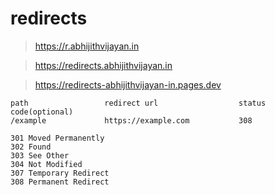 # redirects

> https://r.abhijithvijayan.in

> https://redirects.abhijithvijayan.in

> https://redirects-abhijithvijayan-in.pages.dev

```
path                 redirect url                  status code(optional)
/example             https://example.com           308

301 Moved Permanently
302 Found
303 See Other
304 Not Modified
307 Temporary Redirect
308 Permanent Redirect

```

